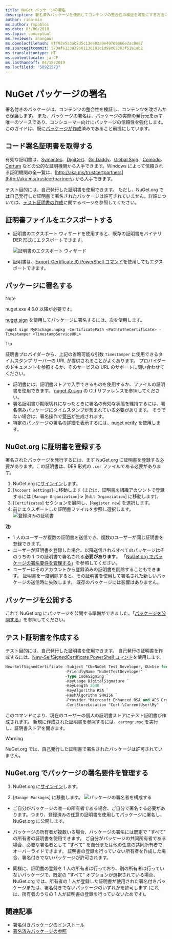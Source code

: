 ```yaml
---
title: NuGet パッケージの署名
description: 署名済みパッケージを使用してコンテンツの整合性の検証を可能にする方法について説明します。
author: rido-min
ms.author: rmpablos
ms.date: 03/06/2018
ms.topic: conceptual
ms.reviewer: anangaur
ms.openlocfilehash: 8ff92e5a3ab2d5c13ee02a9e49709866e2ac0e87
ms.sourcegitcommit: 573af6133a39601136181c1d98c09303f51a1ab2
ms.translationtype: HT
ms.contentlocale: ja-JP
ms.lasthandoff: 04/18/2019
ms.locfileid: "58921573"
---
```

# <a name="signing-nuget-packages"></a>NuGet パッケージの署名

署名付きのパッケージは、コンテンツの整合性を検証し、コンテンツを改ざんから保護します。 また、パッケージの署名は、パッケージの実際の発行元を示す唯一のソースであり、コンシューマー向けにパッケージの信頼性を強化します。 このガイドは、既に[パッケージが作成](creating-a-package.md)済みであること前提にしています。

## <a name="get-a-code-signing-certificate"></a>コード署名証明書を取得する

有効な証明書は、[Symantec](https://trustcenter.websecurity.symantec.com/process/trust/productOptions?productType=SoftwareValidationClass3)、[DigiCert](https://www.digicert.com/code-signing/)、[Go Daddy](https://www.godaddy.com/web-security/code-signing-certificate)、[Global Sign](https://www.globalsign.com/en/code-signing-certificate/)、[Comodo](https://www.comodo.com/e-commerce/code-signing/code-signing-certificate.php)、[Certum](https://www.certum.eu/certum/cert,offer_en_open_source_cs.xml) などの公的な証明機関から入手できます。Windows によって信頼される証明機関の全一覧は、[http://aka.ms/trustcertpartners](http://aka.ms/trustcertpartners) から入手できます。

テスト目的には、自己発行した証明書を使用できます。 ただし、NuGet.org では自己発行した証明書で署名されたパッケージは許可されていません。詳細については、[テスト証明書の作成](#create-a-test-certificate)に関するページを参照してください。

## <a name="export-the-certificate-file"></a>証明書ファイルをエクスポートする

* 証明書のエクスポート ウィザードを使用すると、既存の証明書をバイナリ DER 形式にエクスポートできます。

  ![証明書のエクスポート ウィザード](../reference/media/CertificateExportWizard.png)

* 証明書は、[Export-Certificate の PowerShell コマンド](/powershell/module/pkiclient/export-certificate)を使用してもエクスポートできます。

## <a name="sign-the-package"></a>パッケージに署名する

> [!note]
> nuget.exe 4.6.0 以降が必要です。

[nuget sign](../tools/cli-ref-sign.md) を使用してパッケージに署名するには、次を使用します。

```cli
nuget sign MyPackage.nupkg -CertificatePath <PathToTheCertificate> -Timestamper <TimestampServiceURL>
```

> [!Tip]
> 証明書プロバイダーから、上記の省略可能な引数 `Timestamper` に使用できるタイムスタンプ サーバーの URL が提供されることがよくあります。 プロバイダーのドキュメントを参照するか、そのサービスの URL のサポートに問い合わせてください。

* 証明書には、証明書ストアで入手できるものを使用するか、ファイルの証明書を使用できます。 [nuget の sign](../tools/cli-ref-sign.md) の CLI リファレンスを参照してください。
* 署名証明書が期限切れになったときに署名の有効な状態を維持するには、署名済みパッケージにタイムスタンプが含まれている必要があります。 そうでない場合は、署名操作で[警告](../reference/errors-and-warnings/NU3002.md)が生成されます。
* 特定のパッケージの署名の詳細を表示するには、[nuget verify](../tools/cli-ref-verify.md) を使用します。

## <a name="register-the-certificate-on-nugetorg"></a>NuGet.org に証明書を登録する

署名されたパッケージを発行するには、まず NuGet.org に証明書を登録する必要があります。この証明書は、DER 形式の `.cer` ファイルである必要があります。

1. NuGet.org に[サインイン](https://www.nuget.org/users/account/LogOn?returnUrl=%2F)します。
1. [`Account settings`] に移動します (または、証明書を組織アカウントで登録するには [`Manage Organization`] **>** [`Edit Organziation`] に移動します)。
1. [`Certificates`] セクションを展開し、[`Register new`] を選択します。
1. 前にエクスポートした証明書ファイルを参照し選択します。
  ![登録済みの証明書](../reference/media/registered-certs.png)

**注:**
* 1 人のユーザーが複数の証明書を送信でき、複数のユーザーが同じ証明書を登録できます。
* ユーザーが証明書を登録した場合、以降送信されるすべてのパッケージはそのうちの 1 つの証明書で署名される**必要があります**。 「[NuGet.org でパッケージの署名要件を管理する](#manage-signing-requirements-for-your-package-on-nugetorg)」を参照してください。
* ユーザーはそのアカウントから登録済みの証明書を削除することもできます。 証明書を一度削除すると、その証明書を使用して署名された新しいパッケージの送信時に失敗します。 既存のパッケージには影響はありません。

## <a name="publish-the-package"></a>パッケージを公開する

これで NuGet.org にパッケージを公開する準備ができました。「[パッケージを公開する](Publish-a-package.md)」を参照してください。

## <a name="create-a-test-certificate"></a>テスト証明書を作成する

テスト目的には、自己発行した証明書を使用できます。 自己発行の証明書を作成するには、[New-SelfSignedCertificate PowerShell コマンド](/powershell/module/pkiclient/new-selfsignedcertificate)を使用します。

```ps
New-SelfSignedCertificate -Subject "CN=NuGet Test Developer, OU=Use for testing purposes ONLY" `
                          -FriendlyName "NuGetTestDeveloper" `
                          -Type CodeSigning `
                          -KeyUsage DigitalSignature `
                          -KeyLength 2048 `
                          -KeyAlgorithm RSA `
                          -HashAlgorithm SHA256 `
                          -Provider "Microsoft Enhanced RSA and AES Cryptographic Provider" `
                          -CertStoreLocation "Cert:\CurrentUser\My" 
```

このコマンドにより、現在のユーザーの個人の証明書ストアにテスト証明書が作成されます。 新規に作成された証明書を参照するには、`certmgr.msc` を実行し、証明書ストアを開きます。

> [!Warning]
> NuGet.org では、自己発行した証明書で署名されたパッケージは許可されていません。

## <a name="manage-signing-requirements-for-your-package-on-nugetorg"></a>NuGet.org でパッケージの署名要件を管理する
1. NuGet.org に[サインイン](https://www.nuget.org/users/account/LogOn?returnUrl=%2F)します。

1. [`Manage Packages`] に移動します。 
   ![パッケージの署名者を構成する](../reference/media/configure-package-signers.png)

* ご自分がパッケージの唯一の所有者である場合、ご自分で署名する必要があります。つまり、登録済みの任意の証明書を使用してパッケージに署名し、NuGet.org に公開します。

* パッケージの所有者が複数いる場合、パッケージの署名には既定で "すべて" の所有者の証明書を使用できます。 ご自分がパッケージの共同所有者である場合、必要な署名者として "すべて" を自分または他の任意の共同所有者でオーバーライドできます。 証明書の登録を行っていない所有者を作成した場合、署名付きでないパッケージが許可されます。 

* 同様に、証明書の登録を 1 人の所有者は行っており、別の所有者は行っていないパッケージで、既定の "すべて" オプションが選択されている場合、NuGet.org では、所有者の 1 人が登録した証明書が使用された署名付きパッケージまたは、署名付きでないパッケージのいずれかを許可します (これは、所有者のうちの 1 人が証明書の登録を行っていないためです)。

## <a name="related-articles"></a>関連記事

- [署名付きパッケージのインストール](../consume-packages/installing-signed-packages.md)
- [署名済みパッケージの参照](../reference/Signed-Packages-Reference.md)
